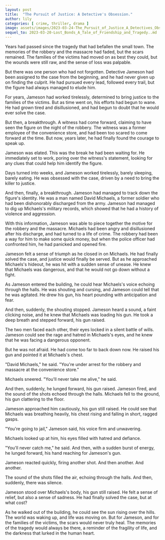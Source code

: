 ```yaml
---
layout: post
title:  "The Pursuit of Justice: A Detective's Obsession."
author: lily
categories: [ crime, thriller, drama ]
image: assets/images/2023-03-24-The_Pursuit_of_Justice_A_Detectives_Obsession..png
sequel_to: 2023-03-20-Lost_Bonds_A_Tale_of_Friendship_and_Tragedy..md
---
```

Years had passed since the tragedy that had befallen the small town. The memories of the robbery and the massacre had faded, but the scars remained. The families of the victims had moved on as best they could, but the wounds were still raw, and the sense of loss was palpable.

But there was one person who had not forgotten. Detective Jameson had been assigned to the case from the beginning, and he had never given up on finding the culprit. He had pursued every lead, followed every trail, but the figure had always managed to elude him.

For years, Jameson had worked tirelessly, determined to bring justice to the families of the victims. But as time went on, his efforts had begun to wane. He had grown tired and disillusioned, and had begun to doubt that he would ever solve the case.

But then, a breakthrough. A witness had come forward, claiming to have seen the figure on the night of the robbery. The witness was a former employee of the convenience store, and had been too scared to come forward at the time. But now, years later, he had finally found the courage to speak up.

Jameson was elated. This was the break he had been waiting for. He immediately set to work, poring over the witness's statement, looking for any clues that could help him identify the figure.

Days turned into weeks, and Jameson worked tirelessly, barely sleeping, barely eating. He was obsessed with the case, driven by a need to bring the killer to justice.

And then, finally, a breakthrough. Jameson had managed to track down the figure's identity. He was a man named David Michaels, a former soldier who had been dishonorably discharged from the army. Jameson had managed to dig up Michaels's military records, which showed that he had a history of violence and aggression.

With this information, Jameson was able to piece together the motive for the robbery and the massacre. Michaels had been angry and disillusioned after his discharge, and had turned to a life of crime. The robbery had been a way for him to make some quick money, but when the police officer had confronted him, he had panicked and opened fire.

Jameson felt a sense of triumph as he closed in on Michaels. He had finally solved the case, and justice would finally be served. But as he approached Michaels's hideout, he was hit with a sudden sense of unease. He knew that Michaels was dangerous, and that he would not go down without a fight.

As Jameson entered the building, he could hear Michaels's voice echoing through the halls. He was shouting and cursing, and Jameson could tell that he was agitated. He drew his gun, his heart pounding with anticipation and fear.

And then, suddenly, the shouting stopped. Jameson heard a sound, a faint clicking noise, and he knew that Michaels was loading his gun. He took a deep breath and stepped forward, his gun raised.

The two men faced each other, their eyes locked in a silent battle of wills. Jameson could see the rage and hatred in Michaels's eyes, and he knew that he was facing a dangerous opponent.

But he was not afraid. He had come too far to back down now. He raised his gun and pointed it at Michaels's chest.

"David Michaels," he said. "You're under arrest for the robbery and massacre at the convenience store."

Michaels sneered. "You'll never take me alive," he said.

And then, suddenly, he lunged forward, his gun raised. Jameson fired, and the sound of the shots echoed through the halls. Michaels fell to the ground, his gun clattering to the floor.

Jameson approached him cautiously, his gun still raised. He could see that Michaels was breathing heavily, his chest rising and falling in short, ragged gasps.

"You're going to jail," Jameson said, his voice firm and unwavering.

Michaels looked up at him, his eyes filled with hatred and defiance.

"You'll never catch me," he said. And then, with a sudden burst of energy, he lunged forward, his hand reaching for Jameson's gun.

Jameson reacted quickly, firing another shot. And then another. And another.

The sound of the shots filled the air, echoing through the halls. And then, suddenly, there was silence.

Jameson stood over Michaels's body, his gun still raised. He felt a sense of relief, but also a sense of sadness. He had finally solved the case, but at what cost?

As he walked out of the building, he could see the sun rising over the hills. The world was waking up, and life was moving on. But for Jameson, and for the families of the victims, the scars would never truly heal. The memories of the tragedy would always be there, a reminder of the fragility of life, and the darkness that lurked in the human heart.